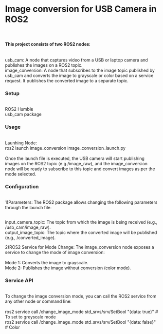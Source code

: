 <h1>Image conversion for USB Camera in ROS2</h1>
<br>
<h4>This project consists of two ROS2 nodes:</h4>
<br>
usb_cam: A node that captures video from a USB or laptop camera and publishes the images on a ROS2 topic.
<br>
image_conversion: A node that subscribes to the image topic published by usb_cam and converts the image to grayscale or color based on a service request. It publishes the converted image to a separate topic.
<br>
<h3>Setup</h3> <br>
ROS2 Humble <br>
usb_cam package
<br>
<h3>Usage</h3> 
<br>
Launhing Node: <br>
ros2 launch image_conversion image_conversion_launch.py
<br><br>
Once the launch file is executed, the USB camera will start publishing images on the ROS2 topic (e.g./image_raw), and the image_conversion node will be ready to subscribe to this topic and convert images as per the mode selected.
<br>
<h3>Configuration</h3> <br>
1)Parameters: The ROS2 package allows changing the following parameters through the launch file: <br><br>

input_camera_topic: The topic from which the image is being received (e.g., /usb_cam/image_raw). <br>
output_image_topic: The topic where the converted image will be published (e.g., /converted_image). <br>

2)ROS2 Service for Mode Change: The image_conversion node exposes a service to change the mode of image conversion: <br><br>
Mode 1: Converts the image to grayscale.<br>
Mode 2: Publishes the image without conversion (color mode).
<br>
<h3>Service API</h3>
<br>
To change the image conversion mode, you can call the ROS2 service from any other node or command line: <br><br>
ros2 service call /change_image_mode std_srvs/srv/SetBool "{data: true}"  # To set to greyscale mode<br>
ros2 service call /change_image_mode std_srvs/srv/SetBool "{data: false}"  # Color <br>



